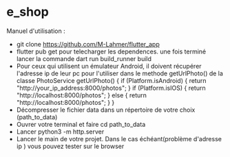 # e_shop

Manuel d'utilisation :
- git clone https://github.com/M-Lahmer/flutter_app 
- flutter pub get pour telecharger les dependences. une fois terminé lancer la commande dart run build_runner build
- Pour ceux qui utilisent un émulateur Android, il doivent récupérer l'adresse ip de leur pc  pour l'utiliser dans le methode getUrlPhoto() de la classe PhotoService
getUrlPhoto() {
if (Platform.isAndroid) {
return "http://your_ip_address:8000/photos";
}
if (Platform.isIOS) {
return "http://localhost:8000/photos";
} else {
return "http://localhost:8000/photos";
}
}
- Décompresser le fichier data dans un répertoire de votre choix (path_to_data)
- Ouvrer votre terminal et faire cd path_to_data
- Lancer python3 -m http.server
- Lancer le main de votre projet. Dans le cas échéant(problème d'adresse ip ) vous pouvez tester sur le browser
